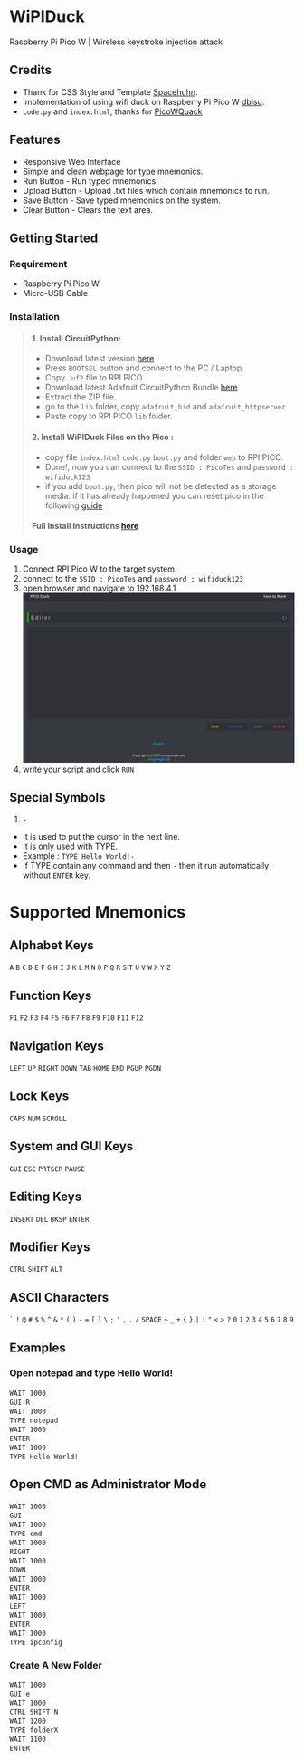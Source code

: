 # WiPIDuck
Raspberry Pi Pico W | Wireless keystroke injection attack

## Credits
- Thank for CSS Style and Template [Spacehuhn](https://github.com/SpacehuhnTech).
- Implementation of using wifi duck on Raspberry Pi Pico W [dbisu](https://github.com/dbisu).
- `code.py` and `index.html`, thanks for [PicoWQuack](https://github.com/wirebits/PicoWQuack/)

## Features
- Responsive Web Interface
- Simple and clean webpage for type mnemonics.
- Run Button - Run typed mnemonics.
- Upload Button - Upload .txt files which contain mnemonics to run.
- Save Button - Save typed mnemonics on the system.
- Clear Button - Clears the text area.

## Getting Started
### Requirement
- Raspberry Pi Pico W
- Micro-USB Cable
### Installation
> #### 1. Install CircuitPython:
> - Download latest version [here](https://circuitpython.org/board/raspberry_pi_pico_w/)
> - Press `BOOTSEL` button and connect to the PC / Laptop.
> - Copy `.uf2` file to RPI PICO.
> - Download latest Adafruit CircuitPython Bundle [here](https://github.com/adafruit/Adafruit_CircuitPython_Bundle/releases)
> - Extract the ZIP file.
> - go to the `lib` folder, copy `adafruit_hid` and `adafruit_httpserver`
> - Paste copy to RPI PICO `lib` folder.
> #### 2. Install WiPIDuck Files on the Pico :
> - copy file `index.html` `code.py` `boot.py` and folder `web` to RPI PICO.
> - Done!, now you can connect to the `SSID : PicoTes` and `password : wifiduck123`
> - if you add `boot.py`, then pico will not be detected as a storage media. if it has already happened you can reset pico in the following [guide](https://github.com/dbisu/pico-ducky/blob/main/RESET.md)
> #### Full Install Instructions [here](https://github.com/dbisu/pico-ducky?tab=readme-ov-file#full-install-instructions)

### Usage
1. Connect RPI Pico W to the target system.
2. connect to the `SSID : PicoTes` and `password : wifiduck123`
3. open browser and navigate to 192.168.4.1
   ![alt text](img/home.jpeg)
5. write your script and click `RUN`

## Special Symbols
1. `-`
- It is used to put the cursor in the next line.
- It is only used with TYPE.
- Example : `TYPE Hello World!-`
- If TYPE contain any command and then `-` then it run automatically without `ENTER` key.

# Supported Mnemonics
## Alphabet Keys
`A` `B` `C` `D` `E` `F` `G` `H` `I` `J` `K` `L` `M` `N` `O`
`P` `Q` `R` `S` `T` `U` `V` `W` `X` `Y` `Z`
## Function Keys
`F1` `F2` `F3` `F4` `F5` `F6` `F7` `F8` `F9` `F10` `F11` `F12`
## Navigation Keys
`LEFT` `UP` `RIGHT` `DOWN` `TAB` `HOME` `END` `PGUP` `PGDN`
## Lock Keys
`CAPS` `NUM` `SCROLL`
## System and GUI Keys
`GUI` `ESC` `PRTSCR` `PAUSE`
## Editing Keys
`INSERT` `DEL` `BKSP` `ENTER`
## Modifier Keys
`CTRL` `SHIFT` `ALT`
## ASCII Characters
`` ` `` `!` `@` `#` `$` `%` `^` `&` `*` `(` `)` `-` `=` `[` `]` `\` `;` 
`'` `,` `.` `/` `SPACE` `~` `_` `+` `{` `}` `|` `:` `"` `<` `>` `?` `0`
`1` `2` `3` `4` `5` `6` `7` `8` `9`
## Examples
### Open notepad and type Hello World!

```
WAIT 1000
GUI R
WAIT 1000
TYPE notepad
WAIT 1000
ENTER
WAIT 1000
TYPE Hello World!
```
## Open CMD as Administrator Mode

```
WAIT 1000
GUI
WAIT 1000
TYPE cmd
WAIT 1000
RIGHT
WAIT 1000
DOWN
WAIT 1000
ENTER
WAIT 1000
LEFT
WAIT 1000
ENTER
WAIT 1000
TYPE ipconfig
```
### Create A New Folder
```
WAIT 1000
GUI e
WAIT 1000
CTRL SHIFT N
WAIT 1200
TYPE folderX
WAIT 1100
ENTER
